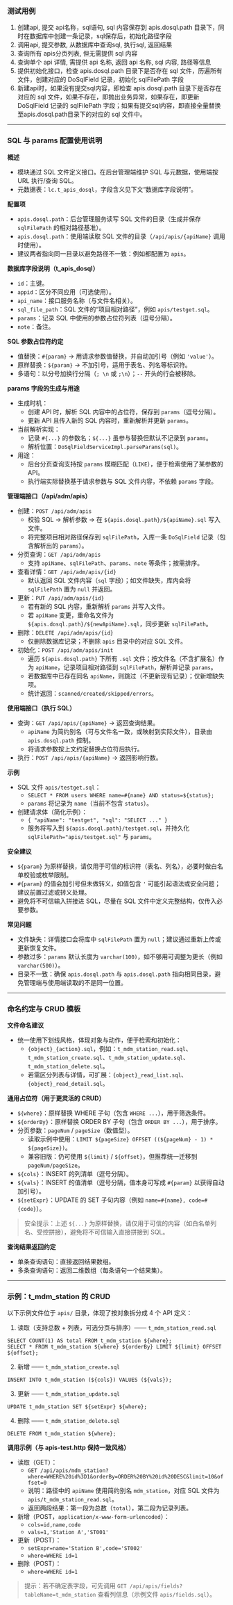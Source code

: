 ### 测试用例

1. 创建api, 提交 api名称，sql语句, sql 内容保存到 apis.dosql.path 目录下，同时在数据库中创建一条记录，sql保存后，初始化路径字段
2. 调用api, 提交参数, 从数据库中查询sql, 执行sql, 返回结果
3. 查询所有 apis分页列表, 但无需提供 sql 内容
4. 查询单个 api 详情, 需提供 api 名称, 返回 api 名称, sql 内容, 路径等信息
5. 提供初始化接口，检查 apis.dosql.path 目录下是否存在 sql 文件，历遍所有文件，创建对应的 DoSqlField 记录，初始化 sqlFilePath 字段
6. 新建api时，如果没有提交sql内容，即检查 apis.dosql.path 目录下是否存在对应的 sql 文件，如果不存在，即抛出业务异常，如果存在，即更新 DoSqlField 记录的 sqlFilePath 字段；如果有提交sql内容，即直接全量替换至apis.dosql.path目录下的对应的 sql 文件中。

---

### SQL 与 params 配置使用说明

**概述**
- 模块通过 SQL 文件定义接口。在后台管理端维护 SQL 与元数据，使用端按 URL 执行/查询 SQL。
- 元数据表：`lc.t_apis_dosql`，字段含义见下文“数据库字段说明”。

**配置项**
- `apis.dosql.path`：后台管理服务读写 SQL 文件的目录（生成并保存 `sqlFilePath` 的相对路径基准）。
- `apis.dosql.path`：使用端读取 SQL 文件的目录（`/api/apis/{apiName}` 调用时使用）。
- 建议两者指向同一目录以避免路径不一致：例如都配置为 `apis`。

**数据库字段说明（t_apis_dosql）**
- `id`：主键。
- `appid`：区分不同应用（可选使用）。
- `api_name`：接口服务名称（与文件名相关）。
- `sql_file_path`：SQL 文件的“项目相对路径”，例如 `apis/testget.sql`。
- `params`：记录 SQL 中使用的参数占位符列表（逗号分隔）。
- `note`：备注。

**SQL 参数占位符约定**
- 值替换：`#{param}` → 用请求参数值替换，并自动加引号（例如 `'value'`）。
- 原样替换：`${param}` → 不加引号，适用于表名、列名等标识符。
- 多语句：以分号加换行分隔（`;
\n` 或 `;\n`）；`--` 开头的行会被移除。

**params 字段的生成与用途**
- 生成时机：
  - 创建 API 时，解析 SQL 内容中的占位符，保存到 `params`（逗号分隔）。
  - 更新 API 且传入新的 SQL 内容时，重新解析并更新 `params`。
- 当前解析实现：
  - 记录 `#{...}` 的参数名；`${...}` 虽参与替换但默认不记录到 `params`。
  - 解析位置：`DoSqlFieldServiceImpl.parseParams(sql)`。
- 用途：
  - 后台分页查询支持按 `params` 模糊匹配（`LIKE`），便于检索使用了某参数的 API。
  - 执行端实际替换基于请求参数与 SQL 文件内容，不依赖 `params` 字段。

**管理端接口（/api/adm/apis）**
- 创建：`POST /api/adm/apis`
  - 校验 SQL → 解析参数 → 在 `${apis.dosql.path}/${apiName}.sql` 写入文件。
  - 将完整项目相对路径保存到 `sqlFilePath`，入库一条 `DoSqlField` 记录（包含解析出的 `params`）。
- 分页查询：`GET /api/adm/apis`
  - 支持 `apiName`、`sqlFilePath`、`params`、`note` 等条件；按需排序。
- 查看详情：`GET /api/adm/apis/{id}`
  - 默认返回 SQL 文件内容（`sql` 字段）；如文件缺失，库内会将 `sqlFilePath` 置为 `null` 并返回。
- 更新：`PUT /api/adm/apis/{id}`
  - 若有新的 SQL 内容，重新解析 `params` 并写入文件。
  - 若 `apiName` 变更，重命名文件为 `${apis.dosql.path}/${newApiName}.sql`，同步更新 `sqlFilePath`。
- 删除：`DELETE /api/adm/apis/{id}`
  - 仅删除数据库记录；不删除 `apis` 目录中的对应 SQL 文件。
- 初始化：`POST /api/adm/apis/init`
  - 遍历 `${apis.dosql.path}` 下所有 `.sql` 文件；按文件名（不含扩展名）作为 `apiName`，记录项目相对路径到 `sqlFilePath`，解析并记录 `params`。
  - 若数据库中已存在同名 `apiName`，则跳过（不更新现有记录）；仅新增缺失项。
  - 统计返回：`scanned/created/skipped/errors`。

**使用端接口（执行 SQL）**
- 查询：`GET /api/apis/{apiName}` → 返回查询结果。
  - `apiName` 为简约别名（可与文件名一致，或映射到实际文件），目录由 `apis.dosql.path` 控制。
  - 将请求参数按上文约定替换占位符后执行。
- 执行：`POST /api/apis/{apiName}` → 返回影响行数。

**示例**
- SQL 文件 `apis/testget.sql`：
  - `SELECT * FROM users WHERE name=#{name} AND status=${status};`
  - `params` 将记录为 `name`（当前不包含 `status`）。
- 创建请求体（简化示例）：
  - `{ "apiName": "testget", "sql": "SELECT ..." }`
  - 服务将写入到 `${apis.dosql.path}/testget.sql`，并持久化 `sqlFilePath="apis/testget.sql"` 与 `params`。

**安全建议**
- `${param}` 为原样替换，请仅用于可信的标识符（表名、列名），必要时做白名单校验或枚举限制。
- `#{param}` 的值会加引号但未做转义，如值包含 `'` 可能引起语法或安全问题；建议前置过滤或转义处理。
- 避免将不可信输入拼接进 SQL，尽量在 SQL 文件中定义完整结构，仅传入必要参数。

**常见问题**
- 文件缺失：详情接口会将库中 `sqlFilePath` 置为 `null`；建议通过重新上传或更新恢复文件。
- 参数过多：`params` 默认长度为 `varchar(100)`，如不够用可调整为更长（例如 `varchar(500)`）。
- 目录不一致：确保 `apis.dosql.path` 与 `apis.dosql.path` 指向相同目录，避免管理端与使用端读取的不是同一位置。

---

### 命名约定与 CRUD 模板

**文件命名建议**
- 统一使用下划线风格，体现对象与动作，便于检索和初始化：
  - `{object}_{action}.sql`，例如：`t_mdm_station_read.sql`、`t_mdm_station_create.sql`、`t_mdm_station_update.sql`、`t_mdm_station_delete.sql`。
  - 若需区分列表与详情，可扩展：`{object}_read_list.sql`、`{object}_read_detail.sql`。

**通用占位符（用于更灵活的 CRUD）**
- `${where}`：原样替换 WHERE 子句（包含 `WHERE ...`），用于筛选条件。
- `${orderBy}`：原样替换 ORDER BY 子句（包含 `ORDER BY ...`），用于排序。
- 分页参数：`pageNum` / `pageSize`（数值型）。
  - 读取示例中使用：`LIMIT ${pageSize} OFFSET ((${pageNum} - 1) * ${pageSize})`。
  - 兼容旧版：仍可使用 `${limit}` / `${offset}`，但推荐统一迁移到 `pageNum/pageSize`。
- `${cols}`：INSERT 的列清单（逗号分隔）。
- `${vals}`：INSERT 的值清单（逗号分隔，值本身可写成 `#{param}` 以获得自动加引号）。
- `${setExpr}`：UPDATE 的 SET 子句内容（例如 `name=#{name}, code=#{code}`）。

> 安全提示：上述 `${...}` 为原样替换，请仅用于可信的内容（如白名单列名、受控拼接），避免将不可信输入直接拼接到 SQL。

**查询结果返回约定**
- 单条查询语句：直接返回结果数组。
- 多条查询语句：返回二维数组（每条语句一个结果集）。

---

### 示例：t_mdm_station 的 CRUD

以下示例文件位于 `apis/` 目录，体现了按对象拆分成 4 个 API 定义：

1) 读取（支持总数 + 列表，可选分页与排序）—— `t_mdm_station_read.sql`
```
SELECT COUNT(1) AS total FROM t_mdm_station ${where};
SELECT * FROM t_mdm_station ${where} ${orderBy} LIMIT ${limit} OFFSET ${offset};
```

2) 新增 —— `t_mdm_station_create.sql`
```
INSERT INTO t_mdm_station (${cols}) VALUES (${vals});
```

3) 更新 —— `t_mdm_station_update.sql`
```
UPDATE t_mdm_station SET ${setExpr} ${where};
```

4) 删除 —— `t_mdm_station_delete.sql`
```
DELETE FROM t_mdm_station ${where};
```

**调用示例（与 apis-test.http 保持一致风格）**
- 读取（GET）：
  - `GET /api/apis/mdm_station?where=WHERE%20id%3D1&orderBy=ORDER%20BY%20id%20DESC&limit=10&offset=0`
  - 说明：路径中的 `apiName` 使用简约别名 `mdm_station`，对应 SQL 文件为 `apis/t_mdm_station_read.sql`。
  - 返回两段结果：第一段为总数（`total`），第二段为记录列表。
- 新增（POST，`application/x-www-form-urlencoded`）：
  - `cols=id,name,code`
  - `vals=1,'Station A','ST001'`
- 更新（POST）：
  - `setExpr=name='Station B',code='ST002'`
  - `where=WHERE id=1`
- 删除（POST）：
  - `where=WHERE id=1`

> 提示：若不确定表字段，可先调用 `GET /api/apis/fields?tableName=t_mdm_station` 查看列信息（示例文件 `apis/fields.sql`）。